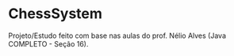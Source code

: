 # ChessSystem
Projeto/Estudo feito com base nas aulas do prof. Nélio Alves (Java COMPLETO - Seção 16).
